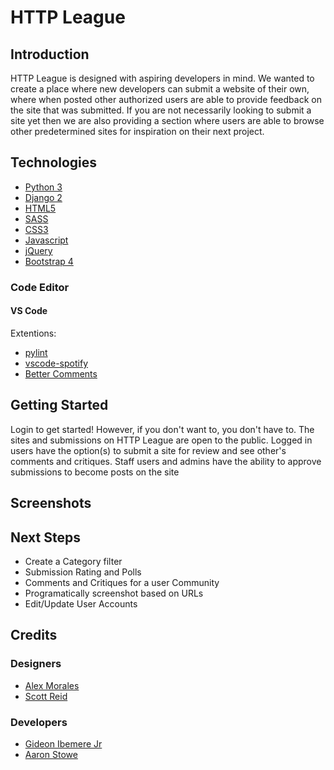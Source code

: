 # HTTP League

## Introduction

HTTP League is designed with aspiring developers in mind. We wanted to create a place where new developers can submit a website of their own, where when posted other authorized users are able to provide feedback on the site that was submitted. If you are not necessarily looking to submit a site yet then we are also providing a section where users are able to browse other predetermined sites for inspiration on their next project.

## Technologies

- [Python 3](https://www.python.org/download/releases/3.0/)
- [Django 2](https://docs.djangoproject.com/en/2.2/)
- [HTML5](https://en.wikipedia.org/wiki/HTML)
- [SASS](https://sass-lang.com/)
- [CSS3](https://developer.mozilla.org/en-US/docs/Web/CSS/CSS3)
- [Javascript](https://www.javascript.com/)
- [jQuery](https://jquery.com/)
- [Bootstrap 4](https://getbootstrap.com/docs/4.3/getting-started/introduction/)

### Code Editor

#### VS Code

Extentions:
- [pylint](https://marketplace.visualstudio.com/items?itemName=ms-python.python)
- [vscode-spotify](https://marketplace.visualstudio.com/items?itemName=shyykoserhiy.vscode-spotify)
- [Better Comments](https://marketplace.visualstudio.com/items?itemName=aaron-bond.better-comments)

## Getting Started

Login to get started! However, if you don't want to, you don't have to. The sites and submissions on HTTP League are open to the public. Logged in users have the option(s) to submit a site for review and see other's comments and critiques. Staff users and admins have the ability to approve submissions to become posts on the site

## Screenshots

## Next Steps 

- Create a Category filter 
- Submission Rating and Polls
- Comments and Critiques for a user Community
- Programatically screenshot based on URLs
- Edit/Update User Accounts

## Credits

### Designers
- [Alex Morales](alexmorales.co)
- [Scott Reid](scottreidux.com)

### Developers
- [Gideon Ibemere Jr](https://github.com/gideonibemerejr)
- [Aaron Stowe](https://github.com/AzStowe)


